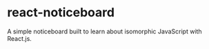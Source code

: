 # react-noticeboard

A simple noticeboard built to learn about isomorphic JavaScript with React.js.
